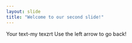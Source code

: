 ```yaml
---
layout: slide
title: "Welcome to our second slide!"
---
```

Your text-my texzrt
Use the left arrow to go back!
